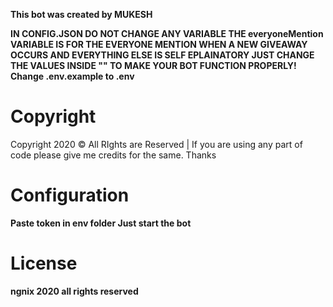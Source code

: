 

**This bot was created by MUKESH**

**IN CONFIG.JSON DO NOT CHANGE ANY VARIABLE THE everyoneMention VARIABLE IS FOR THE EVERYONE MENTION WHEN A NEW GIVEAWAY OCCURS AND EVERYTHING ELSE IS SELF EPLAINATORY JUST CHANGE THE VALUES 
INSIDE "" TO MAKE YOUR BOT FUNCTION PROPERLY!
Change .env.example to .env**
# Copyright 
Copyright 2020 © All RIghts are Reserved | If you are using any part of code please give me credits for the same. Thanks

# Configuration 
**Paste token in env folder
Just start the bot**

# License
**ngnix 2020 all rights reserved**
